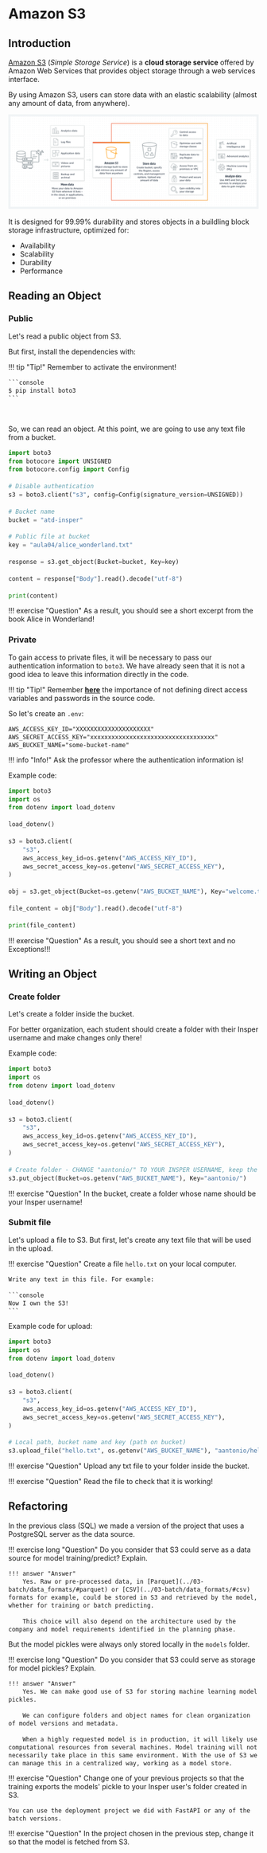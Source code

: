 # Amazon S3

## Introduction

[Amazon S3](https://aws.amazon.com/pt/s3/) (*Simple Storage Service*) is a **cloud storage service** offered by Amazon Web Services that provides object storage through a web services interface.

By using Amazon S3, users can store data with an elastic scalability (almost any amount of data, from anywhere).

![](s3.png)

It is designed for 99.99% durability and stores objects in a buildling block storage infrastructure, optimized for:

- Availability
- Scalability
- Durability
- Performance

## Reading an Object

### Public

Let's read a public object from S3.

But first, install the dependencies with:

!!! tip "Tip!"
    Remember to activate the environment!


<div class="termy">

    ```console
    $ pip install boto3
    ```

</div>

<br>

So, we can read an object. At this point, we are going to use any text file from a bucket.

```python
import boto3
from botocore import UNSIGNED
from botocore.config import Config

# Disable authentication
s3 = boto3.client("s3", config=Config(signature_version=UNSIGNED))

# Bucket name
bucket = "atd-insper"

# Public file at bucket
key = "aula04/alice_wonderland.txt"

response = s3.get_object(Bucket=bucket, Key=key)

content = response["Body"].read().decode("utf-8")

print(content)
```

!!! exercise "Question"
    As a result, you should see a short excerpt from the book Alice in Wonderland!

### Private

To gain access to private files, it will be necessary to pass our authentication information to `boto3`. We have already seen that it is not a good idea to leave this information directly in the code.

!!! tip "Tip!"
    Remember [**here**](../03-batch/dot_env.md) the importance of not defining direct access variables and passwords in the source code.

So let's create an `.env`:
```console
AWS_ACCESS_KEY_ID="XXXXXXXXXXXXXXXXXXXXX"
AWS_SECRET_ACCESS_KEY="xxxxxxxxxxxxxxxxxxxxxxxxxxxxxxxxxxx"
AWS_BUCKET_NAME="some-bucket-name"
```

!!! info "Info!"
    Ask the professor where the authentication information is!

Example code:

```python
import boto3
import os
from dotenv import load_dotenv

load_dotenv()

s3 = boto3.client(
    "s3",
    aws_access_key_id=os.getenv("AWS_ACCESS_KEY_ID"),
    aws_secret_access_key=os.getenv("AWS_SECRET_ACCESS_KEY"),
)

obj = s3.get_object(Bucket=os.getenv("AWS_BUCKET_NAME"), Key="welcome.txt")

file_content = obj["Body"].read().decode("utf-8")

print(file_content)
```

!!! exercise "Question"
    As a result, you should see a short text and no Exceptions!!!

## Writing an Object

### Create folder

Let's create a folder inside the bucket.

For better organization, each student should create a folder with their Insper username and make changes only there!

Example code:
```python
import boto3
import os
from dotenv import load_dotenv

load_dotenv()

s3 = boto3.client(
    "s3",
    aws_access_key_id=os.getenv("AWS_ACCESS_KEY_ID"),
    aws_secret_access_key=os.getenv("AWS_SECRET_ACCESS_KEY"),
)

# Create folder - CHANGE "aantonio/" TO YOUR INSPER USERNAME, keep the "/"
s3.put_object(Bucket=os.getenv("AWS_BUCKET_NAME"), Key="aantonio/")
```

!!! exercise "Question"
    In the bucket, create a folder whose name should be your Insper username!

### Submit file

Let's upload a file to S3. But first, let's create any text file that will be used in the upload.

!!! exercise "Question"
    Create a file `hello.txt` on your local computer.
    
    Write any text in this file. For example:

    ```console
    Now I own the S3!
    ```

Example code for upload:
```python
import boto3
import os
from dotenv import load_dotenv

load_dotenv()

s3 = boto3.client(
    "s3",
    aws_access_key_id=os.getenv("AWS_ACCESS_KEY_ID"),
    aws_secret_access_key=os.getenv("AWS_SECRET_ACCESS_KEY"),
)

# Local path, bucket name and key (path on bucket)
s3.upload_file("hello.txt", os.getenv("AWS_BUCKET_NAME"), "aantonio/hello.txt")
```

!!! exercise "Question"
    Upload any txt file to your folder inside the bucket.

!!! exercise "Question"
    Read the file to check that it is working!

## Refactoring

In the previous class (SQL) we made a version of the project that uses a PostgreSQL server as the data source.

!!! exercise long "Question"
    Do you consider that S3 could serve as a data source for model training/predict? Explain.

    !!! answer "Answer"
        Yes. Raw or pre-processed data, in [Parquet](../03-batch/data_formats/#parquet) or [CSV](../03-batch/data_formats/#csv) formats for example, could be stored in S3 and retrieved by the model, whether for training or batch predicting.

        This choice will also depend on the architecture used by the company and model requirements identified in the planning phase.

But the model pickles were always only stored locally in the `models` folder.

!!! exercise long "Question"
    Do you consider that S3 could serve as storage for model pickles? Explain.

    !!! answer "Answer"
        Yes. We can make good use of S3 for storing machine learning model pickles.

        We can configure folders and object names for clean organization of model versions and metadata.

        When a highly requested model is in production, it will likely use computational resources from several machines. Model training will not necessarily take place in this same environment. With the use of S3 we can manage this in a centralized way, working as a model store.

!!! exercise "Question"
    Change one of your previous projects so that the training exports the models' pickle to your Insper user's folder created in S3.

    You can use the deployment project we did with FastAPI or any of the batch versions.

!!! exercise "Question"
    In the project chosen in the previous step, change it so that the model is fetched from S3.
